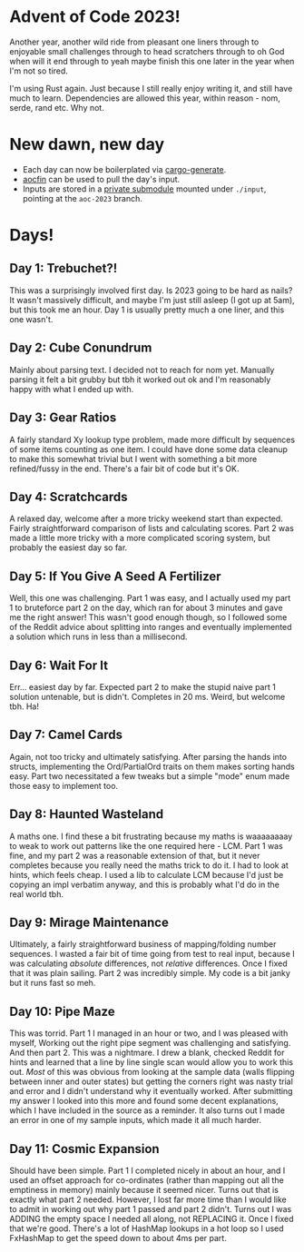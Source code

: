 # Advent of Code 2023!

Another year, another wild ride from pleasant one liners through to enjoyable small challenges
through to head scratchers through to oh God when will it end through to yeah maybe finish this
one later in the year when I'm not so tired.

I'm using Rust again. Just because I still really enjoy writing it, and still have much to learn.
Dependencies are allowed this year, within reason - nom, serde, rand etc. Why not.

# New dawn, new day

- Each day can now be boilerplated via [cargo-generate](https://github.com/dwalker109/aoc-input).
- [aocfin](https://github.com/dwalker109/aoc-input) can be used to pull the day's input.
- Inputs are stored in a [private submodule](https://github.com/dwalker109/aoc-input) mounted under `./input`, pointing at the `aoc-2023` branch.

# Days!

## Day 1: Trebuchet?!

This was a surprisingly involved first day. Is 2023 going to be hard as nails?
It wasn't massively difficult, and maybe I'm just still asleep (I got up at 5am),
but this took me an hour. Day 1 is usually pretty much a one liner, and this one
wasn't.

## Day 2: Cube Conundrum

Mainly about parsing text. I decided not to reach for nom yet. Manually parsing it
felt a bit grubby but tbh it worked out ok and I'm reasonably happy with what I 
ended up with. 

## Day 3: Gear Ratios

A fairly standard Xy lookup type problem, made more difficult by sequences of
some items counting as one item. I could have done some data cleanup to make this
somewhat trivial but I went with something a bit more refined/fussy in the end. 
There's a fair bit of code but it's OK.

## Day 4: Scratchcards

A relaxed day, welcome after a more tricky weekend start than expected. Fairly
straightforward comparison of lists and calculating scores. Part 2 was made a little
more tricky with a more complicated scoring system, but probably the easiest day so far.

## Day 5: If You Give A Seed A Fertilizer

Well, this one was challenging. Part 1 was easy, and I actually used my part 1 to 
bruteforce part 2 on the day, which ran for about 3 minutes and gave me the right answer!
This wasn't good enough though, so I followed some of the Reddit advice about splitting
into ranges and eventually implemented a solution which runs in less than a millisecond.

## Day 6: Wait For It

Err... easiest day by far. Expected part 2 to make the stupid naive part 1 solution
untenable, but is didn't. Completes in 20 ms. Weird, but welcome tbh. Ha!

## Day 7: Camel Cards

Again, not too tricky and ultimately satisfying. After parsing the hands into structs,
implementing the Ord/PartialOrd traits on them makes sorting hands easy. Part two
necessitated a few tweaks but a simple "mode" enum made those easy to implement too.

## Day 8: Haunted Wasteland

A maths one. I find these a bit frustrating because my maths is waaaaaaaay to weak to
work out patterns like the one required here - LCM. Part 1 was fine, and my part 2 was
a reasonable extension of that, but it never completes because you really need the maths
trick to do it. I had to look at hints, which feels cheap. I used a lib to calculate LCM
because I'd just be copying an impl verbatim anyway, and this is probably what I'd do
in the real world tbh.

## Day 9: Mirage Maintenance

Ultimately, a fairly straightforward business of mapping/folding number sequences.
I wasted a fair bit of time going from test to real input, because I was calculating
*absolute* differences, not *relative* differences. Once I fixed that it was plain
sailing. Part 2 was incredibly simple. My code is a bit janky but it runs fast
so meh.

## Day 10: Pipe Maze

This was torrid. Part 1 I managed in an hour or two, and I was pleased with myself,
Working out the right pipe segment was challenging and satisfying. And then part 2.
This was a nightmare. I drew a blank, checked Reddit for hints and learned that a 
line by line single scan would allow you to work this out. *Most* of this was obvious
from looking at the sample data (walls flipping between inner and outer states) but
getting the corners right was nasty trial and error and I didn't understand why it eventually
worked. After submitting my answer I looked into this more and found some decent 
explanations, which I have included in the source as a reminder. It also turns out 
I made an error in one of my sample inputs, which made it all much harder.

## Day 11: Cosmic Expansion

Should have been simple. Part 1 I completed nicely in about an hour, and I used
an offset approach for co-ordinates (rather than mapping out all the emptiness
in memory) mainly because it seemed nicer. Turns out that is exactly what part 2
needed. However, I lost far more time than I would like to admit in working out
why part 1 passed and part 2 didn't. Turns out I was ADDING the empty space I needed
all along, not REPLACING it. Once I fixed that we're good. There's a lot of HashMap
lookups in a hot loop so I used FxHashMap to get the speed down to about 4ms per part.
